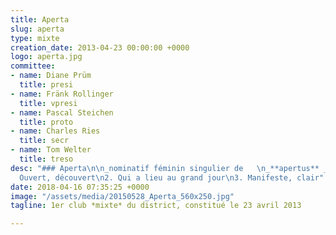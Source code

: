```yaml
---
title: Aperta
slug: aperta
type: mixte
creation_date: 2013-04-23 00:00:00 +0000
logo: aperta.jpg
committee:
- name: Diane Prüm
  title: presi
- name: Fränk Rollinger
  title: vpresi
- name: Pascal Steichen
  title: proto
- name: Charles Ries
  title: secr
- name: Tom Welter
  title: treso
desc: "### Aperta\n\n_nominatif féminin singulier de   \n_**apertus** _/aːˈpeɾ.tus/_\n\n1.
  Ouvert, découvert\n2. Qui a lieu au grand jour\n3. Manifeste, clair"
date: 2018-04-16 07:35:25 +0000
image: "/assets/media/20150528_Aperta_560x250.jpg"
tagline: 1er club *mixte* du district, constitué le 23 avril 2013

---
```

